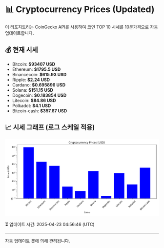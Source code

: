 
# 📊 Cryptocurrency Prices (Updated)

이 리포지토리는 CoinGecko API를 사용하여 코인 TOP 10 시세를 10분가격으로 자동 업데이트합니다.

## 💰 현재 시세
- Bitcoin: **$93407 USD**
- Ethereum: **$1795.5 USD**
- Binancecoin: **$615.93 USD**
- Ripple: **$2.24 USD**
- Cardano: **$0.695896 USD**
- Solana: **$151.15 USD**
- Dogecoin: **$0.183854 USD**
- Litecoin: **$84.86 USD**
- Polkadot: **$4.1 USD**
- Bitcoin-cash: **$357.67 USD**

## 📈 시세 그래프 (로그 스케일 적용)
![Crypto Prices](crypto_prices.png)

⏳ 업데이트 시간: 2025-04-23 04:56:46 (UTC)

---
자동 업데이트 봇에 의해 관리됩니다.
